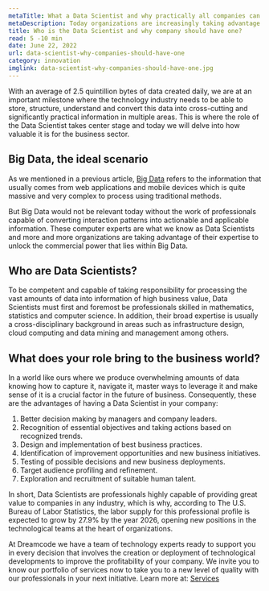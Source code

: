```yaml
---
metaTitle: What a Data Scientist and why practically all companies can have one?
metaDescription: Today organizations are increasingly taking advantage of Data Scientists to unlock the business power that lies within Big Data.
title: Who is the Data Scientist and why company should have one?
read: 5 -10 min
date: June 22, 2022
url: data-scientist-why-companies-should-have-one
category: innovation
imglink: data-scientist-why-companies-should-have-one.jpg
---
```


With an average of 2.5 quintillion bytes of data created daily, we are at an important milestone where the technology industry needs to be able to store, structure, understand and convert this data into cross-cutting and significantly practical information in multiple areas. This is where the role of the Data Scientist takes center stage and today we will delve into how valuable it is for the business sector.

## Big Data, the ideal scenario

As we mentioned in a previous article, [Big Data](https://www.dreamcodesoft.com/tremendous-potential-behind-big-data-and-its-analytics-tools) refers to the information that usually comes from web applications and mobile devices which is quite massive and very complex to process using traditional methods. 

But Big Data would not be relevant today without the work of professionals capable of converting interaction patterns into actionable and applicable information. These computer experts are what we know as Data Scientists and more and more organizations are taking advantage of their expertise to unlock the commercial power that lies within Big Data.

## Who are Data Scientists?

To be competent and capable of taking responsibility for processing the vast amounts of data into information of high business value, Data Scientists must first and foremost be professionals skilled in mathematics, statistics and computer science. In addition, their broad expertise is usually a cross-disciplinary background in areas such as infrastructure design, cloud computing and data mining and management among others.

## What does your role bring to the business world?

In a world like ours where we produce overwhelming amounts of data knowing how to capture it, navigate it, master ways to leverage it and make sense of it is a crucial factor in the future of business.
Consequently, these are the advantages of having a Data Scientist in your company:

1. Better decision making by managers and company leaders.
2. Recognition of essential objectives and taking actions based on recognized trends.
3. Design and implementation of best business practices.
4. Identification of improvement opportunities and new business initiatives.
5. Testing of possible decisions and new business deployments. 
6. Target audience profiling and refinement.
7. Exploration and recruitment of suitable human talent.

In short, Data Scientists are professionals highly capable of providing great value to companies in any industry, which is why, according to The U.S. Bureau of Labor Statistics, the labor supply for this professional profile is expected to grow by 27.9% by the year 2026, opening new positions in the technological teams at the heart of organizations.

At Dreamcode we have a team of technology experts ready to support you in every decision that involves the creation or deployment of technological developments to improve the profitability of your company. We invite you to know our portfolio of services now to take you to a new level of quality with our professionals in your next initiative. Learn more at: [Services](https://www.dreamcodesoft.com/services)